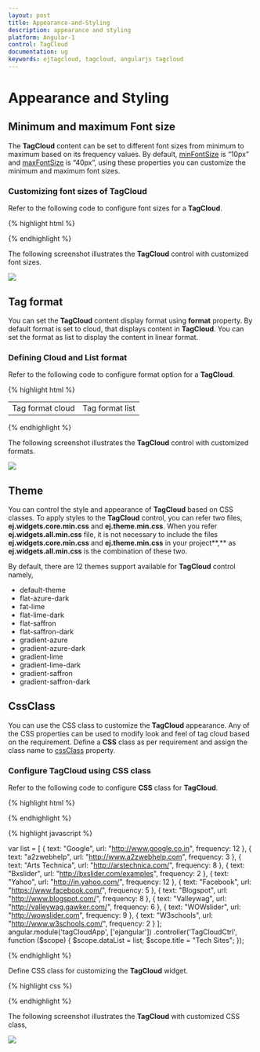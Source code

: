 ```yaml
---
layout: post
title: Appearance-and-Styling
description: appearance and styling
platform: Angular-1
control: TagCloud
documentation: ug
keywords: ejtagcloud, tagcloud, angularjs tagcloud
---
```


# Appearance and Styling

## Minimum and maximum Font size

The **TagCloud** content can be set to different font sizes from minimum to maximum based on its frequency values. By default, [minFontSize](https://help.syncfusion.com/api/js/ejtagcloud#members:minfontsize) is “10px” and [maxFontSize](https://help.syncfusion.com/api/js/ejtagcloud#members:maxfontsize) is “40px”, using these properties you can customize the minimum and maximum font sizes.

### Customizing font sizes of TagCloud

Refer to the following code to configure font sizes for a **TagCloud**.

{% highlight html %}

 <div id="techweblist" ej-tagcloud e-datasource="dataList" e-minfontsize="20px" e-maxfontsize="50px" e-titletext="Tech Sites"></div>

{% endhighlight %}

The following screenshot illustrates the **TagCloud** control with customized font sizes.

![](/js/TagCloud/Appearance-and-Styling_images/Appearance-and-Styling_img1.png) 


## Tag format

You can set the **TagCloud** content display format using **format** property. By default format is set to cloud, that displays content in **TagCloud**. You can set the format as list to display the content in linear format.

### Defining Cloud and List format

Refer to the following code to configure format option for a **TagCloud**.

{% highlight html %}

<table>
<tr>
    <td>
        <span>Tag format cloud</span>
        <div id="techwebcloud" ej-tagcloud e-datasource="dataList" e-format="list" e-titletext="Tech Sites List"></div>
    </td>
    <td>
        <span>Tag format list</span>
        <div id="techweblist" ej-tagcloud e-datasource="dataList" e-format="cloud" e-titletext="Tech Sites Cloud"></div>
    </td>
</tr>
</table>

{% endhighlight %}

The following screenshot illustrates the **TagCloud** control with customized formats.

![](/js/TagCloud/Appearance-and-Styling_images/Appearance-and-Styling_img2.png) 


## Theme

You can control the style and appearance of **TagCloud** based on CSS classes. To apply styles to the **TagCloud** control, you can refer two files, **ej.widgets.core.min.css** and **ej.theme.min.css**. When you refer **ej.widgets.all.min.css** file, it is not necessary to include the files **ej.widgets.core.min.css** and **ej.theme.min.css** in your project**,** as **ej.widgets.all.min.css** is the combination of these two. 

By default, there are 12 themes support available for **TagCloud** control namely,

* default-theme
* flat-azure-dark
* fat-lime
* flat-lime-dark
* flat-saffron
* flat-saffron-dark
* gradient-azure
* gradient-azure-dark
* gradient-lime
* gradient-lime-dark
* gradient-saffron
* gradient-saffron-dark

## CssClass

You can use the CSS class to customize the **TagCloud** appearance. Any of the CSS properties can be used to modify look and feel of tag cloud based on the requirement. Define a **CSS** class as per requirement and assign the class name to [cssClass](https://help.syncfusion.com/api/js/ejtagcloud#members:cssclass) property.

### Configure TagCloud using CSS class

Refer to the following code to configure **CSS** class for **TagCloud**.

{% highlight html %}

<div id="techweblist" ej-tagcloud e-datasource="dataList" e-titletext="title" e-cssclass="CustomCss"></div>

{% endhighlight %}

{% highlight javascript %}

var list = [
{ text: "Google", url: "http://www.google.co.in", frequency: 12 },
    { text: "a2zwebhelp", url: "http://www.a2zwebhelp.com", frequency: 3 },
    { text: "Arts Technica", url: "http://arstechnica.com/", frequency: 8 },
    { text: "Bxslider", url: "http://bxslider.com/examples", frequency: 2 },
    { text: "Yahoo", url: "http://in.yahoo.com/", frequency: 12 },
    { text: "Facebook", url: "https://www.facebook.com/", frequency: 5 },
    { text: "Blogspot", url: "http://www.blogspot.com/", frequency: 8 },
    { text: "Valleywag", url: "http://valleywag.gawker.com/", frequency: 6 },
    { text: "WOWslider", url: "http://wowslider.com", frequency: 9 },
    { text: "W3schools", url: "http://www.w3schools.com/", frequency: 2 }
];
angular.module('tagCloudApp', ['ejangular'])
.controller('TagCloudCtrl', function ($scope) {
    $scope.dataList = list;
    $scope.title = "Tech Sites";
});
    
{% endhighlight %}

Define CSS class for customizing the **TagCloud** widget.

{% highlight css %}

<style type="text/css" class="cssStyles">
        /* Customize the TagCloud div element */
        .CustomCss
        {
            background-color: #DDC;
            width: 400px;
        }
        /* Customize the TagCloud header element */        
        .CustomCss .e-header.e-title {
            text-align: center;
            font-weight: bold;
        }
</style>


{% endhighlight %}

The following screenshot illustrates the **TagCloud** with customized CSS class,

![](/js/TagCloud/Appearance-and-Styling_images/Appearance-and-Styling_img3.png)